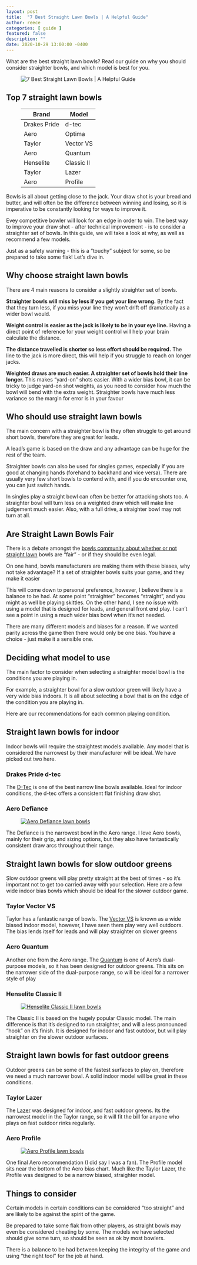 ```yaml
---
layout: post
title:  "7 Best Straight Lawn Bowls | A Helpful Guide"
author: reece
categories: [ guide ]
featured: false
description: ""
date: 2020-10-29 13:00:00 -0400
---
```

    

<!-- wp:paragraph -->
<p xmlns="http://www.w3.org/1999/xhtml">What are the best straight lawn bowls? Read our guide on why you should consider straighter bowls, and which model is best for you.</p>
<!-- /wp:paragraph -->

<!-- wp:image {"id":219,"sizeSlug":"full","linkDestination":"none"} -->
<figure class="wp-block-image size-full"><img src="/img/posts/best-straight-lawn-bowls.jpeg" alt="7 Best Straight Lawn Bowls | A Helpful Guide" class="wp-image-219"/></figure>
<!-- /wp:image -->

<!-- wp:heading -->
<h2>Top 7 straight lawn bowls</h2>
<!-- /wp:heading -->

<!-- wp:table -->
<figure class="wp-block-table"><table><thead><tr><th>Brand</th><th>Model</th></tr></thead><tbody><tr><td>Drakes Pride</td><td>d-tec</td></tr><tr><td>Aero</td><td>Optima</td></tr><tr><td>Taylor</td><td>Vector VS</td></tr><tr><td>Aero</td><td>Quantum</td></tr><tr><td>Henselite</td><td>Classic II</td></tr><tr><td>Taylor</td><td>Lazer</td></tr><tr><td>Aero</td><td>Profile</td></tr></tbody></table></figure>
<!-- /wp:table -->

<!-- wp:paragraph -->
<p>Bowls is all about getting close to the jack. Your draw shot is your bread and butter, and will often be the difference between winning and losing, so it is imperative to be constantly looking for ways to improve it.</p>
<!-- /wp:paragraph -->

<!-- wp:paragraph -->
<p>Evey competitive bowler will look for an edge in order to win. The best way to improve your draw shot - after technical improvement - is to consider a straighter set of bowls. In this guide, we will take a look at why, as well as recommend a few models.</p>
<!-- /wp:paragraph -->

<!-- wp:paragraph -->
<p>Just as a safety warning - this is a “touchy” subject for some, so be prepared to take some flak! Let’s dive in.</p>
<!-- /wp:paragraph -->

<!-- wp:heading -->
<h2><a href="#why-choose-straight-lawn-bowls"></a>Why choose straight lawn bowls</h2>
<!-- /wp:heading -->

<!-- wp:paragraph -->
<p>There are 4 main reasons to consider a slightly straighter set of bowls.</p>
<!-- /wp:paragraph -->

<!-- wp:paragraph -->
<p><strong>Straighter bowls will miss by less if you get your line wrong.</strong> By the fact that they turn less, if you miss your line they won’t drift off dramatically as a wider bowl would.</p>
<!-- /wp:paragraph -->

<!-- wp:paragraph -->
<p><strong>Weight control is easier as the jack is likely to be in your eye line.</strong> Having a direct point of reference for your weight control will help your brain calculate the distance.</p>
<!-- /wp:paragraph -->

<!-- wp:paragraph -->
<p><strong>The distance travelled is shorter so less effort should be required.</strong> The line to the jack is more direct, this will help if you struggle to reach on longer jacks.</p>
<!-- /wp:paragraph -->

<!-- wp:paragraph -->
<p><strong>Weighted draws are much easier. A straighter set of bowls hold their line longer.</strong> This makes “yard-on” shots easier. With a wider bias bowl, it can be tricky to judge yard-on shot weights, as you need to consider how much the bowl will bend with the extra weight. Straighter bowls have much less variance so the margin for error is in your favour</p>
<!-- /wp:paragraph -->

<!-- wp:heading -->
<h2><a href="#who-should-use-straight-lawn-bowls"></a>Who should use straight lawn bowls</h2>
<!-- /wp:heading -->

<!-- wp:paragraph -->
<p>The main concern with a straighter bowl is they often struggle to get around short bowls, therefore they are great for leads.</p>
<!-- /wp:paragraph -->

<!-- wp:paragraph -->
<p>A lead’s game is based on the draw and any advantage can be huge for the rest of the team.</p>
<!-- /wp:paragraph -->

<!-- wp:paragraph -->
<p>Straighter bowls can also be used for singles games, especially if you are good at changing hands (forehand to backhand and vice versa). There are usually very few short bowls to contend with, and if you do encounter one, you can just switch hands.</p>
<!-- /wp:paragraph -->

<!-- wp:paragraph -->
<p>In singles play a straight bowl can often be better for attacking shots too. A straighter bowl will turn less on a weighted draw which will make line judgement much easier. Also, with a full drive, a straighter bowl may not turn at all.</p>
<!-- /wp:paragraph -->

<!-- wp:heading -->
<h2><a href="#are-straight-lawn-bowls-fair"></a>Are Straight Lawn Bowls Fair</h2>
<!-- /wp:heading -->

<!-- wp:paragraph -->
<p>There is a debate amongst the <a href="https://www.jackhighbowls.com/help/how-to-cheat-at-lawn-bowls-6-ways-to-cheat-at-bowls/">bowls community about whether or not straight lawn</a> bowls are “fair” - or if they should be even legal.</p>
<!-- /wp:paragraph -->

<!-- wp:paragraph -->
<p>On one hand, bowls manufacturers are making them with these biases, why not take advantage? If a set of straighter bowls suits your game, and they make it easier</p>
<!-- /wp:paragraph -->

<!-- wp:paragraph -->
<p>This will come down to personal preference, however, I believe there is a balance to be had. At some point “straighter” becomes “straight”, and you might as well be playing skittles. On the other hand, I see no issue with using a model that is designed for leads, and general front end play. I can’t see a point in using a much wider bias bowl when it’s not needed.</p>
<!-- /wp:paragraph -->

<!-- wp:paragraph -->
<p>There are many different models and biases for a reason. If we wanted parity across the game then there would only be one bias. You have a choice - just make it a sensible one.</p>
<!-- /wp:paragraph -->

<!-- wp:heading -->
<h2><a href="#deciding-what-model-to-use"></a>Deciding what model to use</h2>
<!-- /wp:heading -->

<!-- wp:paragraph -->
<p>The main factor to consider when selecting a straighter model bowl is the conditions you are playing in.</p>
<!-- /wp:paragraph -->

<!-- wp:paragraph -->
<p>For example, a straighter bowl for a slow outdoor green will likely have a very wide bias indoors. It is all about selecting a bowl that is on the edge of the condition you are playing in.</p>
<!-- /wp:paragraph -->

<!-- wp:paragraph -->
<p>Here are our recommendations for each common playing condition.</p>
<!-- /wp:paragraph -->

<!-- wp:heading -->
<h2><a href="#straight-lawn-bowls-for-indoor"></a>Straight lawn bowls for indoor</h2>
<!-- /wp:heading -->

<!-- wp:paragraph -->
<p>Indoor bowls will require the straightest models available. Any model that is considered the narrowest by their manufacturer will be ideal. We have picked out two here.</p>
<!-- /wp:paragraph -->

<!-- wp:heading {"level":3} -->
<h3><a href="#drakes-pride-d-tec"></a>Drakes Pride d-tec</h3>
<!-- /wp:heading -->

<!-- wp:block {"ref":2679} /-->

<!-- wp:paragraph -->
<p>The <a href="https://www.jackhighbowls.com/review/bowls/drakes-pride-d-tec-review/" data-type="post" data-id="382">D-Tec</a> is one of the best narrow line bowls available. Ideal for indoor conditions, the d-tec offers a consistent flat finishing draw shot.</p>
<!-- /wp:paragraph -->

<!-- wp:heading {"level":3} -->
<h3><a href="#aero-defiance"></a>Aero Defiance</h3>
<!-- /wp:heading -->

<!-- wp:image {"linkDestination":"custom"} -->
<figure class="wp-block-image"><a href="#" target="_blank" rel="noreferrer noopener"><img src="/img/posts/aero-defiance-display.jpg" alt="Aero Defiance lawn bowls"/></a></figure>
<!-- /wp:image -->

<!-- wp:paragraph -->
<p>The Defiance is the narrowest bowl in the Aero range. I love Aero bowls, mainly for their grip, and sizing options, but they also have fantastically consistent draw arcs throughout their range.</p>
<!-- /wp:paragraph -->

<!-- wp:heading -->
<h2><a href="#straight-lawn-bowls-for-slow-outdoor-greens"></a>Straight lawn bowls for slow outdoor greens</h2>
<!-- /wp:heading -->

<!-- wp:paragraph -->
<p>Slow outdoor greens will play pretty straight at the best of times - so it’s important not to get too carried away with your selection. Here are a few wide indoor bias bowls which should be ideal for the slower outdoor game.</p>
<!-- /wp:paragraph -->

<!-- wp:heading {"level":3} -->
<h3><a href="#taylor-vector-vs"></a>Taylor Vector VS</h3>
<!-- /wp:heading -->

<!-- wp:block {"ref":2673} /-->

<!-- wp:paragraph -->
<p>Taylor has a fantastic range of bowls. The <a href="https://www.jackhighbowls.com/review/bowls/taylor-vector-vs-review/" data-type="post" data-id="376">Vector VS</a> is known as a wide biased indoor model, however, I have seen them play very well outdoors. The bias lends itself for leads and will play straighter on slower greens</p>
<!-- /wp:paragraph -->

<!-- wp:heading {"level":3} -->
<h3><a href="#aero-quantum"></a>Aero Quantum</h3>
<!-- /wp:heading -->

<!-- wp:block {"ref":2709} /-->

<!-- wp:paragraph -->
<p>Another one from the Aero range. The <a href="https://www.jackhighbowls.com/review/bowls/aero-quantum-review/" data-type="post" data-id="128">Quantum</a> is one of Aero’s dual-purpose models, so it has been designed for outdoor greens. This sits on the narrower side of the dual-purpose range, so will be ideal for a narrower style of play</p>
<!-- /wp:paragraph -->

<!-- wp:heading {"level":3} -->
<h3><a href="#henselite-classic-ii"></a>Henselite Classic II</h3>
<!-- /wp:heading -->

<!-- wp:image {"linkDestination":"custom"} -->
<figure class="wp-block-image"><a href="#" target="_blank" rel="noreferrer noopener"><img src="/img/posts/henselite-classic-ii-display.jpg" alt="Henselite Classic II lawn bowls"/></a></figure>
<!-- /wp:image -->

<!-- wp:paragraph -->
<p>The Classic II is based on the hugely popular Classic model. The main difference is that it’s designed to run straighter, and will a less pronounced “hook” on it’s finish. It is designed for indoor and fast outdoor, but will play straighter on the slower outdoor surfaces.</p>
<!-- /wp:paragraph -->

<!-- wp:heading -->
<h2><a href="#straight-lawn-bowls-for-fast-outdoor-greens"></a>Straight lawn bowls for fast outdoor greens</h2>
<!-- /wp:heading -->

<!-- wp:paragraph -->
<p>Outdoor greens can be some of the fastest surfaces to play on, therefore we need a much narrower bowl. A solid indoor model will be great in these conditions.</p>
<!-- /wp:paragraph -->

<!-- wp:heading {"level":3} -->
<h3><a href="#taylor-lazer"></a>Taylor Lazer</h3>
<!-- /wp:heading -->

<!-- wp:block {"ref":2695} /-->

<!-- wp:paragraph -->
<p>The <a href="https://www.jackhighbowls.com/review/bowls/taylor-lazer-review/" data-type="post" data-id="270">Lazer</a> was designed for indoor, and fast outdoor greens. Its the narrowest model in the Taylor range, so it will fit the bill for anyone who plays on fast outdoor rinks regularly.</p>
<!-- /wp:paragraph -->

<!-- wp:heading {"level":3} -->
<h3><a href="#aero-profile"></a>Aero Profile</h3>
<!-- /wp:heading -->

<!-- wp:image {"linkDestination":"custom"} -->
<figure class="wp-block-image"><a href="#" target="_blank" rel="noreferrer noopener"><img src="/img/posts/aero-profile-display.jpg" alt="Aero Profile lawn bowls"/></a></figure>
<!-- /wp:image -->

<!-- wp:paragraph -->
<p>One final Aero recommendation (I did say I was a fan). The Profile model sits near the bottom of the Aero bias chart. Much like the Taylor Lazer, the Profile was designed to be a narrow biased, straighter model.</p>
<!-- /wp:paragraph -->

<!-- wp:heading -->
<h2><a href="#things-to-consider"></a>Things to consider</h2>
<!-- /wp:heading -->

<!-- wp:paragraph -->
<p>Certain models in certain conditions can be considered “too straight” and are likely to be against the spirit of the game.</p>
<!-- /wp:paragraph -->

<!-- wp:paragraph -->
<p>Be prepared to take some flak from other players, as straight bowls may even be considered cheating by some. The models we have selected should give some turn, so should be seen as ok by most bowlers.</p>
<!-- /wp:paragraph -->

<!-- wp:paragraph -->
<p>There is a balance to be had between keeping the integrity of the game and using “the right tool” for the job at hand.</p>
<!-- /wp:paragraph -->
    